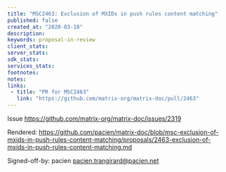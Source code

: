 ```yaml
---
title: "MSC2463: Exclusion of MXIDs in push rules content matching"
published: false
created_at: "2020-03-18"
description:
keywords: proposal-in-review
client_stats:
server_stats:
sdk_stats:
services_stats:
footnotes:
notes:
links:
 - title: "PR for MSC2463"
   link: "https://github.com/matrix-org/matrix-doc/pull/2463"
---
```

Issue https://github.com/matrix-org/matrix-doc/issues/2319

Rendered: https://github.com/pacien/matrix-doc/blob/msc-exclusion-of-mxids-in-push-rules-content-matching/proposals/2463-exclusion-of-mxids-in-push-rules-content-matching.md

Signed-off-by: pacien <pacien.trangirard@pacien.net>
